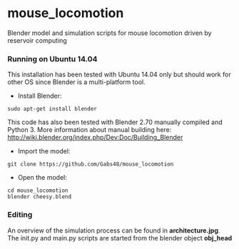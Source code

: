 # mouse_locomotion
Blender model and simulation scripts for mouse locomotion driven by reservoir computing

### Running on Ubuntu 14.04
This installation has been tested with Ubuntu 14.04 only but should work for other OS since Blender is a multi-platform tool.
- Install Blender:
```
sudo apt-get install blender
```
This code has also been tested with Blender 2.70 manually compiled and Python 3. More information about manual building here: http://wiki.blender.org/index.php/Dev:Doc/Building_Blender

- Import the model:
```
git clone https://github.com/Gabs48/mouse_locomotion
```

- Open the model:
```
cd mouse_locomotion
blender cheesy.blend
```

### Editing
An overview of the simulation process can be found in **architecture.jpg**. The init.py and main.py scripts are started from the blender object **obj_head**
